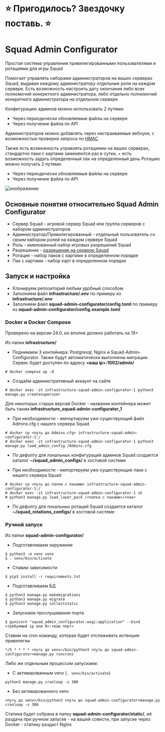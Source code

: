 # **⭐ Пригодилось? Звездочку поставь. ⭐**

# Squad Admin Configurator

Простая система управления привилегированными пользователями и ротациями для игры Squad

Помогает управлять наборами администраторов на ваших серверах Squad, выдавая каждому администратору отдельные роли на каждом сервере.
Есть возможность настроить дату окончания либо всех полномочий конкретного администратора, либо отдельно полномочий конкретного администратора на отдельном сервере

Конфигурацию админов можно использовать 2 путями:
- Через периодически обновляемые файлы на сервере
- Через получение файла по API

Администраторов можно добавлять через настраиваемые вебхуки, с возможностью проверки запроса по [HMAC](https://ru.wikipedia.org/wiki/HMAC)

Также есть возможность управлять ротациями на ваших серверах, стандартно паки с картами заменяются раз в сутки, + есть возможность задать определенный пак на определенный день
Ротацию можно получать 2 путями:
- Через периодически обновляемые файлы на сервере
- Через получение файла по API

![изображение](https://github.com/ar1ocker/Squad-Admin-Configurator/assets/109543340/70d4fbcc-0ada-45d6-b9f4-13de902a1412)

## Основные понятия относительно Squad Admin Configurator

- Сервер Squad - игровой сервер Squad или группа серверов с набором администраторов
- Администратор/Привилегированный - отдельный пользователь со своим набором ролей на каждом сервере Squad
- Роль - именованный набор игровых разрешений Squad
- Разрешение - [разрешение на сервере Squad](https://squad.fandom.com/wiki/Server_Administration)
- Ротация - набор паков с картами в определенном порядке
- Пак с картами - набор карт в определенном порядке

## Запуск и настройка

- Клонируем репозиторий любым удобный способом
- Заполняем файл **infrastructure/.env** по примеру из **infrastructure/.env**
- Заполняем файл **squad-admin-configurator/config.toml** по примеру из **squad-admin-configurator/config.example.toml**

### Docker и Docker Compose

Проверено на версии 24.0, но вполне должно работать на 19+

Из папки **infrastructure/**

- Поднимаем 3 контейнера: Postgresql, Nginx и Squad-Admin-Configurator. Также будут автоматически выполнены миграции. Сервис будет доступен по адресу **<ваш ip>:1002/admin/**
```
# docker compose up -d
```

- Создаём административный аккаунт на сайте
```
# docker exec -it infrastructure-squad-admin-configurator-1 python3 manage.py createsuperuser
```
Для некоторых старых версий Docker - названии контейнера может быть таким **infrastructure_squad-admin-configurator_1**

- При необходимости - импортируем уже существующий файл Admins.cfg с нашего сервера Squad
```
# docker cp <путь до Admins.cfg> infrastructure-squad-admin-configurator-1:/
# docker exec -it infrastructure-squad-admin-configurator-1 python3 manage.py load_admin_config /Admins.cfg
```

- По дефолту для локальных конфигураций админов Squad создается каталог **~/squad_admin_configs/** в хостовой системе

- При необходимости - импортируем уже существующие паки с нашего сервера Squad
```
# docker cp <путь до папки с паками> infrastructure-squad-admin-configurator-1:/
# docker exec -it infrastructure-squad-admin-configurator-1 sh
# python3 manage.py load_layer_pack /<папка с паками>/<пак>
```

- По дефолту для локальных ротаций Squad создается каталог **~/squad_rotations_configs/** в хостовой системе

### Ручной запуск

Из папки **squad-admin-configurator/**

- Подготавливаем окружение
```
$ python3 -m venv venv
$ . venv/bin/activate
```

- Ставим зависимости
```
$ pip3 install -r requirements.txt
```

- Подготавливаем БД
```
$ python3 manage.py makemigrations
$ python3 manage.py migrate
$ python3 manage.py collectstatic
```

- Запускаем прослушивание порта
``` 
$ gunicorn "squad_admin_configurator.wsgi:application" --bind <требуемый ip или 0>:<ваш порт>
```

Ставим на cron команду, которая будет отслеживать истекшие привилегии

```
*/5 * * * * <путь до venv>/bin/python3 <путь до squad-admin-configurator>manage.py runcrons 
```

Либо же отдельным процессом запускаем:

- С активированным venv (`. venv/bin/activate`)
```
python3 manage.py cronloop -s 300 
```

- Без активированного venv
```
<путь до venv>/bin/python3 <путь до squad-admin-configurator>manage.py cronloop -s 300
```

Статика будет собрана в папку **squad-admin-configurator/static/**, её раздача при ручном запуске - на вашей совести, при запуске через Docker - статику раздаст Nginx
